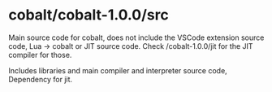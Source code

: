 # cobalt/cobalt-1.0.0/src
Main source code for cobalt, does not include the VSCode extension source code, Lua -> cobalt or JIT source code. Check /cobalt-1.0.0/jit for the JIT compiler for those.

Includes libraries and main compiler and interpreter source code, Dependency for jit.
